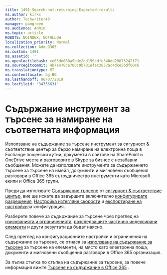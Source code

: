 ```yaml
---
title: 1491-Search-not-returning-Expected-results
ms.author: kirks
author: Techwriter40
manager: pamgreen
ms.audience: Admin
ms.topic: article
ROBOTS: NOINDEX, NOFOLLOW
localization_priority: Normal
ms.collection: Adm_O365
ms.custom: 1491
ms.assetid: ''
ms.openlocfilehash: ee05de080a9bde2dd150cdfe340dd29875242f71
ms.sourcegitcommit: 4b7e478ce700c0b781efec3857ac4dce5bdf00c6
ms.translationtype: MT
ms.contentlocale: bg-BG
ms.lasthandoff: 06/07/2019
ms.locfileid: "34756631"
---
```

# <a name="content-search-tool-to-find-relevant-info"></a>Съдържание инструмент за търсене за намиране на съответната информация

Използване на съдържание за търсене инструмент за сигурност & съответствие център за бързо намиране на електронна поща в Exchange пощенски кутии, документи в сайтове на SharePoint и OneDrive места и разговорите в Skype за бизнес с незабавни съобщения. Можете да използвате инструмента за съдържанието търсене за търсене на имейл, документи и мигновени съобщения разговори в Office 365 сътрудничество инструменти като Microsoft екипи и Office 365 групи.


Преди да използвате [Съдържание търсене](https://sip.protection.office.com/contentsearchbeta?ContentOnly=1) от [сигурност & съответствие център](https://sip.protection.office.com/homepage), вие ще искате да завършите включително [конфигурирате разрешения](https://docs.microsoft.com/office365/securitycompliance/permissions-filtering-for-content-search), [Настройка изтегляне скорости](https://docs.microsoft.com/en-us/office365/securitycompliance/increase-download-speeds-when-exporting-ediscovery-results) и [експортиране на настройки](https://docs.microsoft.com/en-us/office365/securitycompliance/disable-reports-when-you-export-content-search-results)за конфигурация.

Разберете повече за съдържание за търсене чрез преглед на [изискванията и ограниченията](https://docs.microsoft.com/office365/securitycompliance/limits-for-content-search), [разследващите частично индексирани елементи](https://docs.microsoft.com/office365/securitycompliance/investigating-partially-indexed-items-in-ediscovery) и други резултати да бъдат наясно.

След преглед на конфигурационните настройки и ограничения на съдържание за търсене, се отнася за [използване на съдържание за търсене</a> за търсене на елементи, на място като електронна поща, документи и мигновени съобщения разговори в Office 365 организация](https://docs.microsoft.com/office365/securitycompliance/content-search).

За пълна стъпка по стъпка на съдържание за търсене, за повече информация вижте [Търсене на съдържание в Office 365](https://docs.microsoft.com/office365/securitycompliance/search-for-content) .
